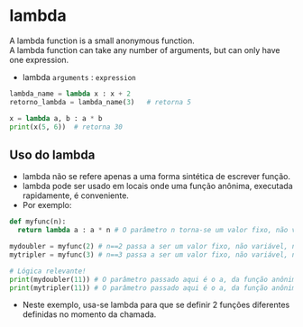 # lambda

A lambda function is a small anonymous function.  
A lambda function can take any number of arguments, but can only have one expression.  
- lambda `arguments` : `expression`

```python
lambda_name = lambda x : x + 2
retorno_lambda = lambda_name(3)   # retorna 5

x = lambda a, b : a * b
print(x(5, 6))  # retorna 30
``` 

## Uso do lambda
- lambda não se refere apenas a uma forma sintética de escrever função.
- lambda pode ser usado em locais onde uma função anônima, executada rapidamente, é conveniente.
- Por exemplo:  
```python
def myfunc(n):
  return lambda a : a * n # O parâmetro n torna-se um valor fixo, não variável, na função retornada.

mydoubler = myfunc(2) # n==2 passa a ser um valor fixo, não variável, na função mydoubler
mytripler = myfunc(3) # n==3 passa a ser um valor fixo, não variável, na função mytripler

# Lógica relevante!
print(mydoubler(11)) # O parâmetro passado aqui é o a, da função anônima criada por lambda
print(mytripler(11)) # O parâmetro passado aqui é o a, da função anônima criada por lambda
```  
- Neste exemplo, usa-se lambda para que se definir 2 funções diferentes definidas no momento da chamada.